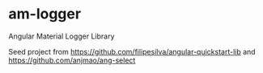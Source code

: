 # am-logger
Angular Material Logger Library

Seed project from https://github.com/filipesilva/angular-quickstart-lib and 
https://github.com/anjmao/ang-select